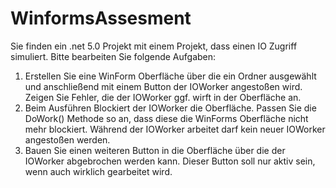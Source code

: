 # WinformsAssesment

Sie finden ein .net 5.0 Projekt mit einem Projekt, dass einen IO Zugriff simuliert. Bitte bearbeiten Sie folgende Aufgaben:

1. Erstellen Sie eine WinForm Oberfläche über die ein Ordner ausgewählt und anschließend mit einem Button der IOWorker angestoßen wird. Zeigen Sie Fehler, die der IOWorker ggf. wirft in der Oberfläche an.
2. Beim Ausführen Blockiert der IOWorker die Oberfläche. Passen Sie die DoWork() Methode so an, dass diese die WinForms Oberfläche nicht mehr blockiert. Während der IOWorker arbeitet darf kein neuer IOWorker angestoßen werden.
3. Bauen Sie einen weiteren Button in die Oberfläche über die der IOWorker abgebrochen werden kann. Dieser Button soll nur aktiv sein, wenn auch wirklich gearbeitet wird.
